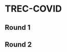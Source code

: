 <!-- Copyright Verizon Media. Licensed under the terms of the Apache 2.0 license. See LICENSE in the project root. -->

# TREC-COVID 

## Round 1


## Round 2
